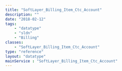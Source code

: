 ```yaml
---
title: "SoftLayer_Billing_Item_Ctc_Account"
description: ""
date: "2018-02-12"
tags:
    - "datatype"
    - "sldn"
    - "Billing"
classes:
    - "SoftLayer_Billing_Item_Ctc_Account"
type: "reference"
layout: "datatype"
mainService : "SoftLayer_Billing_Item_Ctc_Account"
---
```

